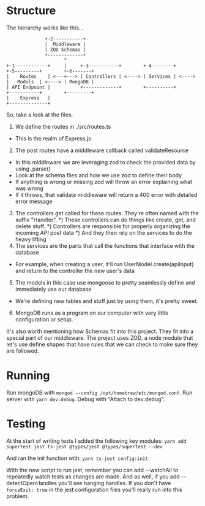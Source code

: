 # Structure
The hierarchy works like this...
```
              +-2-----------+
              |  Middleware |
              | ZOD Schemas |
              +-------------+
                     ^
+-1------------+     |     +-3-----------+        +-4--------+        +-5---------+        +-6-------+
|    Routes    | <---+---> | Controllers | <----> | Services | <----> |   Models  | <----> | MongoDB |
| API Endpoint |           +-------------+        +----------+        +-----------+        +---------+
|    Express   |
+--------------+
```

So, take a look at the files.
1) We define the routes in ./src/routes.ts
  * This is the realm of Express.js
2) The post routes have a middleware callback called validateResource
  * In this middleware we are leveraging zod to check the provided data by using .parse()
  * Look at the schema files and how we use zod to define their body
  * If anything is wrong or missing zod will throw an error explaining what was wrong
  * If it throws, that validate middleware will return a 400 error with detailed error message
3) The controllers get called for these routes. They're often named with the suffix "Handler".
  *) These controllers can do things like create, get, and delete stuff.
  *) Controllers are responsible for properly organizing the incoming API post data
  *) And they then rely on the services to do the heavy lifting
4) The services are the parts that call the functions that interface with the database
  * For example, when creating a user, it'll run UserModel.create(apiInput) and return to the controller the new user's data
5) The models in this case use mongoose to pretty seamlessly define and immediately use our database
  * We're defining new tables and stuff just by using them, it's pretty sweet.
6) MongoDB runs as a program on our computer with very little configuration or setup.

It's also worth mentioning how Schemas fit into this project. They fit into a special part of our middleware.
The project uses ZOD, a node module that let's use define shapes that have rules that we can check to make sure they are followed.

# Running
Run mongoDB with `mongod --config /opt/homebrew/etc/mongod.conf`.
Run server with `yarn dev:debug`.
Debug with "Attach to dev:debug".

# Testing
At the start of writing tests I added the following key modules:
`yarn add supertest jest ts-jest @types/jest @types/supertest --dev`

And ran the init function with:
`yarn ts-jest config:init`

With the new script to run jest, remember you can add --watchAll to repeatedly watch tests as changes are made.
And as well, if you add --detectOpenHandles you'll see hanging handles. If you don't have `forceExit: true` in the jest configuration files you'll really run into this problem.